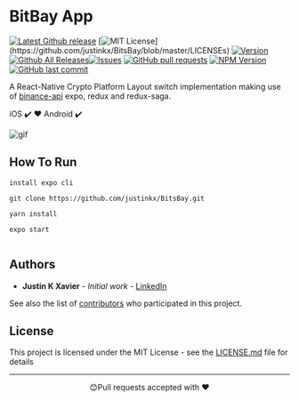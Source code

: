 # BitBay App

[![Latest Github release](https://img.shields.io/github/release/justinkx/BitsBay.svg)](https://github.com/justinkx/BitsBay/releases/latest)
[![MIT License](https://img.shields.io/apm/l/atomic-design-ui.svg?)](https://github.com/justinkx/BitsBay/blob/master/LICENSEs)
[![Version](https://badge.fury.io/gh/tterb%2FHyde.svg)](https://badge.fury.io/gh/tterb%2FHyde)[![Github All Releases](https://img.shields.io/github/downloads/justinkx/BitsBay/total.svg?style=flat)]()[![Issues](https://img.shields.io/github/issues-raw/justinkx/BitsBay.svg?maxAge=25000)](https://github.com/justinkx/BitsBay/issues) [![GitHub pull requests](https://img.shields.io/github/issues-pr/justinkx/BitsBay.svg?style=flat)]()
[![NPM Version](https://img.shields.io/npm/v/npm.svg?style=flat)]()[![GitHub last commit](https://img.shields.io/github/last-commit/justinkx/BitsBay.svg?style=flat)]()

A React-Native Crypto Platform Layout switch implementation making use of [binance-api](https://github.com/binance/binance-spot-api-docs/blob/master/web-socket-streams.md) expo, redux and redux-saga.

iOS ✔️ ❤️ Android ✔️

![gif](https://user-images.githubusercontent.com/28846043/168483124-12c57761-0724-49a4-b0dc-948560cd60a5.gif)

## How To Run

```
install expo cli

git clone https://github.com/justinkx/BitsBay.git

yarn install

expo start


```

## Authors

- **Justin K Xavier** - _Initial work_ - [LinkedIn](https://www.linkedin.com/in/justin-k-xavier-59b82710a/)

See also the list of [contributors](https://github.com/justinkx/BitsBay/graphs/contributors) who participated in this project.

## License

This project is licensed under the MIT License - see the [LICENSE.md](LICENSE.md) file for details

---

<p align="center">😊Pull requests accepted with ❤️</p>
